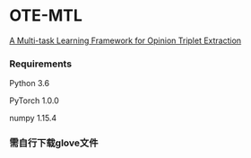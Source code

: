 # OTE-MTL

[A Multi-task Learning Framework for Opinion Triplet Extraction](https://www.aclweb.org/anthology/2020.findings-emnlp.72/)

### Requirements

Python 3.6

PyTorch 1.0.0

numpy 1.15.4




### 需自行下载glove文件
